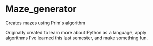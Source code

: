 # Maze_generator
Creates mazes using Prim's algorithm

Originally created to learn more about Python as a language, apply algorithms I've learned this last semester, and make something fun.
